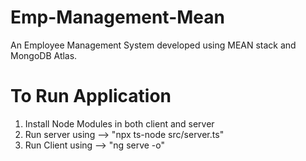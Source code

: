 # Emp-Management-Mean
An Employee Management System developed using MEAN stack and MongoDB Atlas.


# To Run Application 

1. Install Node Modules in both client and server
2. Run server using --> "npx ts-node src/server.ts"
3. Run Client using --> "ng serve -o" 
